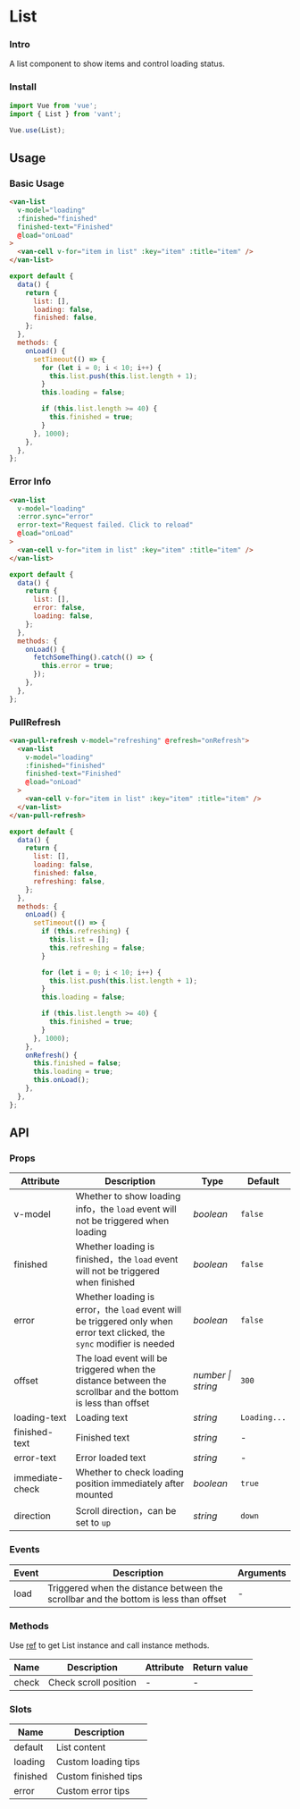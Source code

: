 # List

### Intro

A list component to show items and control loading status.

### Install

```js
import Vue from 'vue';
import { List } from 'vant';

Vue.use(List);
```

## Usage

### Basic Usage

```html
<van-list
  v-model="loading"
  :finished="finished"
  finished-text="Finished"
  @load="onLoad"
>
  <van-cell v-for="item in list" :key="item" :title="item" />
</van-list>
```

```js
export default {
  data() {
    return {
      list: [],
      loading: false,
      finished: false,
    };
  },
  methods: {
    onLoad() {
      setTimeout(() => {
        for (let i = 0; i < 10; i++) {
          this.list.push(this.list.length + 1);
        }
        this.loading = false;

        if (this.list.length >= 40) {
          this.finished = true;
        }
      }, 1000);
    },
  },
};
```

### Error Info

```html
<van-list
  v-model="loading"
  :error.sync="error"
  error-text="Request failed. Click to reload"
  @load="onLoad"
>
  <van-cell v-for="item in list" :key="item" :title="item" />
</van-list>
```

```js
export default {
  data() {
    return {
      list: [],
      error: false,
      loading: false,
    };
  },
  methods: {
    onLoad() {
      fetchSomeThing().catch(() => {
        this.error = true;
      });
    },
  },
};
```

### PullRefresh

```html
<van-pull-refresh v-model="refreshing" @refresh="onRefresh">
  <van-list
    v-model="loading"
    :finished="finished"
    finished-text="Finished"
    @load="onLoad"
  >
    <van-cell v-for="item in list" :key="item" :title="item" />
  </van-list>
</van-pull-refresh>
```

```js
export default {
  data() {
    return {
      list: [],
      loading: false,
      finished: false,
      refreshing: false,
    };
  },
  methods: {
    onLoad() {
      setTimeout(() => {
        if (this.refreshing) {
          this.list = [];
          this.refreshing = false;
        }

        for (let i = 0; i < 10; i++) {
          this.list.push(this.list.length + 1);
        }
        this.loading = false;

        if (this.list.length >= 40) {
          this.finished = true;
        }
      }, 1000);
    },
    onRefresh() {
      this.finished = false;
      this.loading = true;
      this.onLoad();
    },
  },
};
```

## API

### Props

| Attribute | Description | Type | Default |
| --- | --- | --- | --- |
| v-model | Whether to show loading info，the `load` event will not be triggered when loading | _boolean_ | `false` |
| finished | Whether loading is finished，the `load` event will not be triggered when finished | _boolean_ | `false` |
| error | Whether loading is error，the `load` event will be triggered only when error text clicked, the `sync` modifier is needed | _boolean_ | `false` |
| offset | The load event will be triggered when the distance between the scrollbar and the bottom is less than offset | _number \| string_ | `300` |
| loading-text | Loading text | _string_ | `Loading...` |
| finished-text | Finished text | _string_ | - |
| error-text | Error loaded text | _string_ | - |
| immediate-check | Whether to check loading position immediately after mounted | _boolean_ | `true` |
| direction | Scroll direction，can be set to `up` | _string_ | `down` |

### Events

| Event | Description | Arguments |
| --- | --- | --- |
| load | Triggered when the distance between the scrollbar and the bottom is less than offset | - |

### Methods

Use [ref](https://vuejs.org/v2/api/#ref) to get List instance and call instance methods.

| Name  | Description           | Attribute | Return value |
| ----- | --------------------- | --------- | ------------ |
| check | Check scroll position | -         | -            |

### Slots

| Name     | Description          |
| -------- | -------------------- |
| default  | List content         |
| loading  | Custom loading tips  |
| finished | Custom finished tips |
| error    | Custom error tips    |
